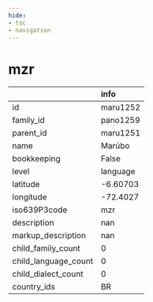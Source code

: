 ```yaml
---
hide:
- toc
- navigation
---
```

# mzr
|                      | info     |
|:---------------------|:---------|
| id                   | maru1252 |
| family_id            | pano1259 |
| parent_id            | maru1251 |
| name                 | Marúbo   |
| bookkeeping          | False    |
| level                | language |
| latitude             | -6.60703 |
| longitude            | -72.4027 |
| iso639P3code         | mzr      |
| description          | nan      |
| markup_description   | nan      |
| child_family_count   | 0        |
| child_language_count | 0        |
| child_dialect_count  | 0        |
| country_ids          | BR       |